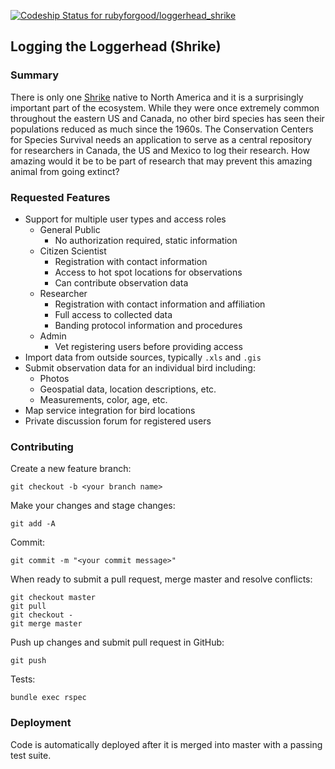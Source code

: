 [ ![Codeship Status for rubyforgood/loggerhead_shrike](https://codeship.com/projects/45a5ce80-16e5-0134-478c-3e8c5d75eee7/status?branch=master)](https://codeship.com/projects/158470)

## Logging the Loggerhead (Shrike)

### Summary
There is only one [Shrike](https://en.wikipedia.org/wiki/Loggerhead_shrike) native to North America and it is a surprisingly important part of the ecosystem. While they were once extremely common throughout the eastern US and Canada, no other bird species has seen their populations reduced as much since the 1960s. The Conservation Centers for Species Survival needs an application to serve as a central repository for researchers in Canada, the US and Mexico to log their research. How amazing would it be to be part of research that may prevent this amazing animal from going extinct?

### Requested Features
* Support for multiple user types and access roles
	* General Public
		* No authorization required, static information
	* Citizen Scientist
		* Registration with contact information
		* Access to hot spot locations for observations
		* Can contribute observation data
	* Researcher
		* Registration with contact information and affiliation
		* Full access to collected data
		* Banding protocol information and procedures
	* Admin
		* Vet registering users before providing access
* Import data from outside sources, typically `.xls` and `.gis`
* Submit observation data for an individual bird including:
	* Photos
	* Geospatial data, location descriptions, etc.
	* Measurements, color, age, etc.
* Map service integration for bird locations
* Private discussion forum for registered users

### Contributing

Create a new feature branch:

    git checkout -b <your branch name>

Make your changes and stage changes:

    git add -A

Commit:

    git commit -m "<your commit message>"

When ready to submit a pull request, merge master and resolve conflicts:

    git checkout master
    git pull
    git checkout -
    git merge master

Push up changes and submit pull request in GitHub:

    git push

Tests:

    bundle exec rspec

### Deployment

Code is automatically deployed after it is merged into master with a passing
test suite.

